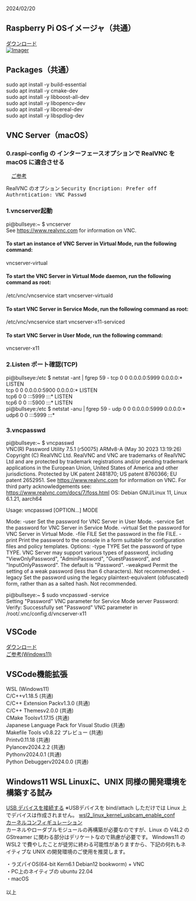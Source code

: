 2024/02/20
## Raspberry Pi OSイメージャ（共通）
<a href="https://www.raspberrypi.com/software/">ダウンロード</a><br>
<a href="https://www.raspberrypi.com/software/">![Imager](https://github.com/tmatsugaki/SocketClientServer/assets/922740/c70e6cca-fb1a-46ef-8cdc-b0fe612486c4)</a><br>
## Packages（共通）
sudo apt install -y build-essential<br>
sudo apt install -y cmake-dev<br>
sudo apt install -y libboost-all-dev<br>
sudo apt install -y libopencv-dev<br>
sudo apt install -y libcereal-dev<br>
sudo apt install -y libspdlog-dev<br>
## VNC Server（macOS）
### 0.raspi-config の インターフェースオプションで RealVNC を macOS に適合させる
　<a href="https://daeudaeu.com/raspberry-pi-vnc-err/#confirm">ご参考</a>

RealVNC のオプション
<tt>Security
  Encription: Prefer off
  Authrntication: VNC Passwd</tt>

### 1.vncserver起動
pi@bullseye:~ $ vncserver<br>
See https://www.realvnc.com for information on VNC.

#### To start an instance of VNC Server in Virtual Mode, run the following command:<br>
  vncserver-virtual

#### To start the VNC Server in Virtual Mode daemon, run the following command as root:<br>
  /etc/vnc/vncservice start vncserver-virtuald

#### To start VNC Server in Service Mode, run the following command as root:<br>
  /etc/vnc/vncservice start vncserver-x11-serviced

#### To start VNC Server in User Mode, run the following command:<br>
  vncserver-x11

### 2.Listen ポート確認(TCP)
pi@bullseye:/etc $ netstat -ant | fgrep 59 -
tcp        0      0 0.0.0.0:5999            0.0.0.0:*               LISTEN     
tcp        0      0 0.0.0.0:5900            0.0.0.0:*               LISTEN     
tcp6       0      0 :::5999                 :::*                    LISTEN     
tcp6       0      0 :::5900                 :::*                    LISTEN     
pi@bullseye:/etc $ netstat -anu | fgrep 59 -
udp        0      0 0.0.0.0:5999            0.0.0.0:*                          
udp6       0      0 :::5999                 :::*         <br>

### 3.vncpasswd
pi@bullseye:~ $ vncpasswd<br>
VNC(R) Password Utility 7.5.1 (r50075) ARMv8-A (May 30 2023 13:19:26)
Copyright (C) RealVNC Ltd.
RealVNC and VNC are trademarks of RealVNC Ltd and are protected by trademark
registrations and/or pending trademark applications in the European Union,
United States of America and other jurisdictions.
Protected by UK patent 2481870; US patent 8760366; EU patent 2652951.
See https://www.realvnc.com for information on VNC.
For third party acknowledgements see:
https://www.realvnc.com/docs/7/foss.html
OS: Debian GNU/Linux 11, Linux 6.1.21, aarch64

Usage: vncpasswd [OPTION...] MODE

Mode:
  -user       Set the password for VNC Server in User Mode.
  -service    Set the password for VNC Server in Service Mode.
  -virtual    Set the password for VNC Server in Virtual Mode.
  -file FILE  Set the password in the file FILE.
  -print      Print the password to the console in a form suitable for
              configuration files and policy templates.
Options:
  -type TYPE  Set the password of type TYPE. VNC Server may support various
              types of password, including "ViewOnlyPassword",
              "AdminPassword", "GuestPassword", and
              "InputOnlyPassword". The default is "Password".
  -weakpwd    Permit the setting of a weak password (less than 6 characters).
              Not recommended.
  -legacy     Set the password using the legacy plaintext-equivalent
              (obfuscated) form, rather than as a salted hash.
              Not recommended.

pi@bullseye:~ $ sudo vncpasswd -service<br>
Setting "Password" VNC parameter for Service Mode server
Password:
Verify:
Successfully set "Password" VNC parameter in /root/.vnc/config.d/vncserver-x11
## VSCode 
<a href="https://code.visualstudio.com/">ダウンロード</a><br>
<a href="https://zenn.dev/boiledorange73/articles/0056-wsl-vsc-gcc">ご参考(Windows11)</a>
## VSCode機能拡張
WSL (Windows11)<br>
C/C++v1.18.5 (共通)<br>
C/C++ Extension Packv1.3.0 (共通)<br>
C/C++ Themesv2.0.0 (共通)<br>
CMake Toolsv1.17.15 (共通)<br>
Japanese Language Pack for Visual Studio (共通)<br>
Makefile Tools v0.8.22 プレビュー (共通)<br>
Printv0.11.18 (共通)<br>
Pylancev2024.2.2 (共通)<br>
Pythonv2024.0.1 (共通)<br>
Python Debuggerv2024.0.0 (共通)<br>
## Windows11 WSL Linuxに、UNIX 同様の開発環境を構築する試み
<a href="https://learn.microsoft.com/ja-jp/windows/wsl/connect-usb">USB デバイスを接続する</a>
※USBデバイスを bind/attach しただけでは Linux 上でデバイスは作成されません。
<a href="https://github.com/PINTO0309/wsl2_linux_kernel_usbcam_enable_conf">wsl2_linux_kernel_usbcam_enable_conf</a><br>
<a href="https://github.com/PINTO0309/wsl2_linux_kernel_usbcam_enable_conf/blob/main/linux-msft-wsl-5.10.102.1/config">カーネルコンフィギュレーション</a><br>
カーネルやローダブルモジュールの再構築が必要なのですが、Linux の V4L2 の GStreamer に関わる部分はデリケートなので熟慮が必要です。
Windows11 の WSL2 で費やしたことが徒労に終わる可能性がありますから、下記の何れもネイティブな UNIX の開発環境のご使用を推奨します。<br>

・ラズパイOS(64-bit Kern6.1 Debian12 bookworm) + VNC<br>
・PC上のネイティブの ubuntu 22.04<br>
・macOS<br>
<br>
以上
